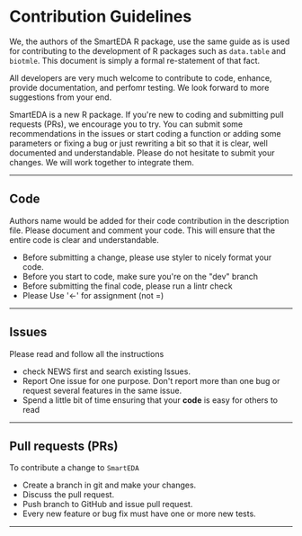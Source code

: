 # Contribution Guidelines

We, the authors of the SmartEDA R package, use the same guide as is used for contributing to the development of R packages such as `data.table` and `biotmle`. This document is simply a formal re-statement of that fact.

All developers are very much welcome to contribute to code, enhance, provide documentation, 
and perfomr testing. We look forward to more suggestions from your end.

SmartEDA is a new R package. If you're new to coding and submitting pull requests (PRs), 
we encourage you to try. You can submit some recommendations in the issues or start coding a 
function or adding some parameters or fixing a bug or just rewriting a bit so that it is clear, 
well documented and understandable. Please do not hesitate to submit your changes. We will work 
together to integrate them.

-----

## Code

Authors name would be added for their code contribution in the description file. Please document 
and comment your code. This will ensure that the entire code is clear and understandable.

  - Before submitting a change, please use styler to nicely format your code.
  - Before you start to code, make sure you're on the "dev" branch
  - Before submitting the final code, please run a lintr check
  - Please Use '<-' for assignment (not =)

-----

## Issues

Please read and follow all the instructions 

  - check NEWS first and search existing Issues.
  - Report One issue for one purpose. Don't report more than one bug or request several features in the 
  same issue.
  - Spend a little bit of time ensuring that your **code** is easy for others to read

-----

## Pull requests (PRs)

To contribute a change to `SmartEDA`

  - Create a branch in git and make your changes.
  - Discuss the pull request.
  - Push branch to GitHub and issue pull request.
  - Every new feature or bug fix must have one or more new tests.

-----
